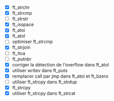 - [x] ft_strchr
- [x] ft_strcmp
- [ ] ft_strstr
- [x] ft_isspace
- [x] ft_atoi
- [x] ft_atol
- [ ] optimiser ft_strcmp
- [x] ft_strjoin
- [ ] ft_itoa
- [ ] ft_putnbr
- [x] corriger la détection de l'overflow dans ft_atol
- [x] utiliser writev dans ft_puts
- [x] remplacer call par jmp dans ft_atoi et ft_bzero
- [ ] utiliser ft_strcpy dans ft_strdup
- [x] ft_strcpy
- [x] utiliser ft_strcpy dans ft_strcat
